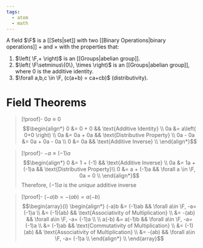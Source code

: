 ```yaml
---
tags:
  - atom
  - math
---
```

A field $\F$ is a [[Sets|set]] with two [[Binary Operations|binary operations]] $+$ and $\times$ with the properties that:
1. $\left( \F,+ \right)$ is an [[Groups|abelian group]].
2. $\left( \F\setminus\{0\}, \times \right)$ is an [[Groups|abelian group]], where $0$ is the additive identity.
3. $\forall a,b,c \in \F, (c(a+b) = ca+cb)$ (distributivity).
# Field Theorems
> [!proof]- $0a \equiv 0$
> $$\begin{align*}
> 	0 &= 0 + 0 && \text{Additive Identity} \\
> 	0a &= a\left( 0+0 \right) \\
> 	0a &= 0a + 0a && \text{Distributive Property} \\
> 	0a - 0a &= 0a + 0a - 0a \\
> 	0 &= 0a && \text{Additive Inverse} \\
> \end{align*}$$

> [!proof]- $-a \equiv (-1)a$
> $$\begin{align*}
> 	0 &= 1 + (-1) && \text{Additive Inverse} \\
> 	0a &= 1a + (-1)a && \text{Distributive Property}\\
> 	0 &= a + (-1)a && \forall a \in \F, 0a = 0 \\
> \end{align*}$$
> Therefore, $(-1)a$ is the *unique* additive inverse

> [!proof]- $(-a)b = -(ab) = a(-b)$
> $$\begin{array}{l}
> 	\begin{align*}
> 		(-a)b &= (-1)ab && \forall a\in \F, -a= (-1)a \\
> 		&= (-1)(ab) && \text{Associativity of Multiplication} \\
> 		&= -(ab) && \forall a\in \F, -a= (-1)a \\
> 		\\
> 		a(-b) &= a(-1)b && \forall a\in \F, -a= (-1)a \\
> 		&= (-1)ab && \text{Commutativity of Multiplication} \\
> 		&= (-1)(ab) && \text{Associativity of Multiplication} \\
> 		&= -(ab) && \forall a\in \F, -a= (-1)a \\
> 	\end{align*} \\
> \end{array}$$